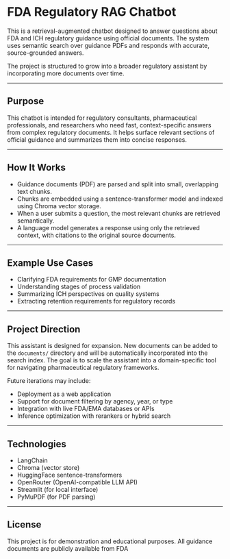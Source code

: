 # FDA Regulatory RAG Chatbot

This is a retrieval-augmented chatbot designed to answer questions about FDA and ICH regulatory guidance using official documents. The system uses semantic search over guidance PDFs and responds with accurate, source-grounded answers.

The project is structured to grow into a broader regulatory assistant by incorporating more documents over time.

---

## Purpose

This chatbot is intended for regulatory consultants, pharmaceutical professionals, and researchers who need fast, context-specific answers from complex regulatory documents. It helps surface relevant sections of official guidance and summarizes them into concise responses.

---

## How It Works

- Guidance documents (PDF) are parsed and split into small, overlapping text chunks.
- Chunks are embedded using a sentence-transformer model and indexed using Chroma vector storage.
- When a user submits a question, the most relevant chunks are retrieved semantically.
- A language model generates a response using only the retrieved context, with citations to the original source documents.

---

## Example Use Cases

- Clarifying FDA requirements for GMP documentation
- Understanding stages of process validation
- Summarizing ICH perspectives on quality systems
- Extracting retention requirements for regulatory records

---

## Project Direction

This assistant is designed for expansion. New documents can be added to the `documents/` directory and will be automatically incorporated into the search index. The goal is to scale the assistant into a domain-specific tool for navigating pharmaceutical regulatory frameworks.

Future iterations may include:
- Deployment as a web application
- Support for document filtering by agency, year, or type
- Integration with live FDA/EMA databases or APIs
- Inference optimization with rerankers or hybrid search

---

## Technologies

- LangChain
- Chroma (vector store)
- HuggingFace sentence-transformers
- OpenRouter (OpenAI-compatible LLM API)
- Streamlit (for local interface)
- PyMuPDF (for PDF parsing)

---

## License

This project is for demonstration and educational purposes. All guidance documents are publicly available from FDA
